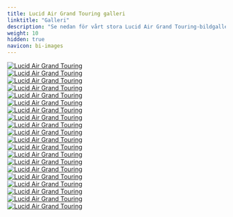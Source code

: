 ```yaml
---
title: Lucid Air Grand Touring galleri
linktitle: "Galleri"
description: "Se nedan för vårt stora Lucid Air Grand Touring-bildgalleri. Klicka på bilderna för högupplösta versioner."
weight: 10
hidden: true
navicon: bi-images
---
```

<!-- markdownlint-disable MD033 -->
<div class="row" id ="my-gallery">
	<div class="pswp-grid-item col-6 col-md-4">
		<a href="https://media.evkx.net/multimedia/models/lucid/air/air_grand_touring/exterior_1.jpg"
data-pswp-src="https://media.evkx.net/multimedia/models/lucid/air/air_grand_touring/exterior_1.jpg"
data-pswp-width="3000"
data-pswp-height="1945" 
target="_blank">
			<img src="https://media.evkx.net/multimedia/models/lucid/air/air_grand_touring/exterior_1_xst.jpg" alt="Lucid Air Grand Touring" class="img-fluid img-thumbnail" />
		</a>
	</div>
	<div class="pswp-grid-item col-6 col-md-4">
		<a href="https://media.evkx.net/multimedia/models/lucid/air/air_grand_touring/exterior_2.jpg"
data-pswp-src="https://media.evkx.net/multimedia/models/lucid/air/air_grand_touring/exterior_2.jpg"
data-pswp-width="3000"
data-pswp-height="1999" 
target="_blank">
			<img src="https://media.evkx.net/multimedia/models/lucid/air/air_grand_touring/exterior_2_xst.jpg" alt="Lucid Air Grand Touring" class="img-fluid img-thumbnail" />
		</a>
	</div>
	<div class="pswp-grid-item col-6 col-md-4">
		<a href="https://media.evkx.net/multimedia/models/lucid/air/air_grand_touring/exterior_3.jpg"
data-pswp-src="https://media.evkx.net/multimedia/models/lucid/air/air_grand_touring/exterior_3.jpg"
data-pswp-width="3000"
data-pswp-height="1999" 
target="_blank">
			<img src="https://media.evkx.net/multimedia/models/lucid/air/air_grand_touring/exterior_3_xst.jpg" alt="Lucid Air Grand Touring" class="img-fluid img-thumbnail" />
		</a>
	</div>
	<div class="pswp-grid-item col-6 col-md-4">
		<a href="https://media.evkx.net/multimedia/models/lucid/air/air_grand_touring/exterior_4.jpg"
data-pswp-src="https://media.evkx.net/multimedia/models/lucid/air/air_grand_touring/exterior_4.jpg"
data-pswp-width="3000"
data-pswp-height="2248" 
target="_blank">
			<img src="https://media.evkx.net/multimedia/models/lucid/air/air_grand_touring/exterior_4_xst.jpg" alt="Lucid Air Grand Touring" class="img-fluid img-thumbnail" />
		</a>
	</div>
	<div class="pswp-grid-item col-6 col-md-4">
		<a href="https://media.evkx.net/multimedia/models/lucid/air/air_grand_touring/frontseats_1.jpg"
data-pswp-src="https://media.evkx.net/multimedia/models/lucid/air/air_grand_touring/frontseats_1.jpg"
data-pswp-width="3000"
data-pswp-height="2248" 
target="_blank">
			<img src="https://media.evkx.net/multimedia/models/lucid/air/air_grand_touring/frontseats_1_xst.jpg" alt="Lucid Air Grand Touring" class="img-fluid img-thumbnail" />
		</a>
	</div>
	<div class="pswp-grid-item col-6 col-md-4">
		<a href="https://media.evkx.net/multimedia/models/lucid/air/air_grand_touring/frontseats_2.jpg"
data-pswp-src="https://media.evkx.net/multimedia/models/lucid/air/air_grand_touring/frontseats_2.jpg"
data-pswp-width="3000"
data-pswp-height="1999" 
target="_blank">
			<img src="https://media.evkx.net/multimedia/models/lucid/air/air_grand_touring/frontseats_2_xst.jpg" alt="Lucid Air Grand Touring" class="img-fluid img-thumbnail" />
		</a>
	</div>
	<div class="pswp-grid-item col-6 col-md-4">
		<a href="https://media.evkx.net/multimedia/models/lucid/air/air_grand_touring/frontseats_3.jpg"
data-pswp-src="https://media.evkx.net/multimedia/models/lucid/air/air_grand_touring/frontseats_3.jpg"
data-pswp-width="3000"
data-pswp-height="1999" 
target="_blank">
			<img src="https://media.evkx.net/multimedia/models/lucid/air/air_grand_touring/frontseats_3_xst.jpg" alt="Lucid Air Grand Touring" class="img-fluid img-thumbnail" />
		</a>
	</div>
	<div class="pswp-grid-item col-6 col-md-4">
		<a href="https://media.evkx.net/multimedia/models/lucid/air/air_grand_touring/frunk_1.jpg"
data-pswp-src="https://media.evkx.net/multimedia/models/lucid/air/air_grand_touring/frunk_1.jpg"
data-pswp-width="3000"
data-pswp-height="2001" 
target="_blank">
			<img src="https://media.evkx.net/multimedia/models/lucid/air/air_grand_touring/frunk_1_xst.jpg" alt="Lucid Air Grand Touring" class="img-fluid img-thumbnail" />
		</a>
	</div>
	<div class="pswp-grid-item col-6 col-md-4">
		<a href="https://media.evkx.net/multimedia/models/lucid/air/air_grand_touring/headlights_1.jpg"
data-pswp-src="https://media.evkx.net/multimedia/models/lucid/air/air_grand_touring/headlights_1.jpg"
data-pswp-width="3000"
data-pswp-height="2001" 
target="_blank">
			<img src="https://media.evkx.net/multimedia/models/lucid/air/air_grand_touring/headlights_1_xst.jpg" alt="Lucid Air Grand Touring" class="img-fluid img-thumbnail" />
		</a>
	</div>
	<div class="pswp-grid-item col-6 col-md-4">
		<a href="https://media.evkx.net/multimedia/models/lucid/air/air_grand_touring/interior_1.jpg"
data-pswp-src="https://media.evkx.net/multimedia/models/lucid/air/air_grand_touring/interior_1.jpg"
data-pswp-width="3000"
data-pswp-height="2001" 
target="_blank">
			<img src="https://media.evkx.net/multimedia/models/lucid/air/air_grand_touring/interior_1_xst.jpg" alt="Lucid Air Grand Touring" class="img-fluid img-thumbnail" />
		</a>
	</div>
	<div class="pswp-grid-item col-6 col-md-4">
		<a href="https://media.evkx.net/multimedia/models/lucid/air/air_grand_touring/interior_2.jpg"
data-pswp-src="https://media.evkx.net/multimedia/models/lucid/air/air_grand_touring/interior_2.jpg"
data-pswp-width="3000"
data-pswp-height="2001" 
target="_blank">
			<img src="https://media.evkx.net/multimedia/models/lucid/air/air_grand_touring/interior_2_xst.jpg" alt="Lucid Air Grand Touring" class="img-fluid img-thumbnail" />
		</a>
	</div>
	<div class="pswp-grid-item col-6 col-md-4">
		<a href="https://media.evkx.net/multimedia/models/lucid/air/air_grand_touring/main_1.jpg"
data-pswp-src="https://media.evkx.net/multimedia/models/lucid/air/air_grand_touring/main_1.jpg"
data-pswp-width="3000"
data-pswp-height="2000" 
target="_blank">
			<img src="https://media.evkx.net/multimedia/models/lucid/air/air_grand_touring/main_1_xst.jpg" alt="Lucid Air Grand Touring" class="img-fluid img-thumbnail" />
		</a>
	</div>
	<div class="pswp-grid-item col-6 col-md-4">
		<a href="https://media.evkx.net/multimedia/models/lucid/air/air_grand_touring/screens_1.jpg"
data-pswp-src="https://media.evkx.net/multimedia/models/lucid/air/air_grand_touring/screens_1.jpg"
data-pswp-width="3000"
data-pswp-height="1999" 
target="_blank">
			<img src="https://media.evkx.net/multimedia/models/lucid/air/air_grand_touring/screens_1_xst.jpg" alt="Lucid Air Grand Touring" class="img-fluid img-thumbnail" />
		</a>
	</div>
	<div class="pswp-grid-item col-6 col-md-4">
		<a href="https://media.evkx.net/multimedia/models/lucid/air/air_grand_touring/screens_2.jpg"
data-pswp-src="https://media.evkx.net/multimedia/models/lucid/air/air_grand_touring/screens_2.jpg"
data-pswp-width="3000"
data-pswp-height="1999" 
target="_blank">
			<img src="https://media.evkx.net/multimedia/models/lucid/air/air_grand_touring/screens_2_xst.jpg" alt="Lucid Air Grand Touring" class="img-fluid img-thumbnail" />
		</a>
	</div>
	<div class="pswp-grid-item col-6 col-md-4">
		<a href="https://media.evkx.net/multimedia/models/lucid/air/air_grand_touring/screens_3.jpg"
data-pswp-src="https://media.evkx.net/multimedia/models/lucid/air/air_grand_touring/screens_3.jpg"
data-pswp-width="3000"
data-pswp-height="2248" 
target="_blank">
			<img src="https://media.evkx.net/multimedia/models/lucid/air/air_grand_touring/screens_3_xst.jpg" alt="Lucid Air Grand Touring" class="img-fluid img-thumbnail" />
		</a>
	</div>
	<div class="pswp-grid-item col-6 col-md-4">
		<a href="https://media.evkx.net/multimedia/models/lucid/air/air_grand_touring/screens_4.jpg"
data-pswp-src="https://media.evkx.net/multimedia/models/lucid/air/air_grand_touring/screens_4.jpg"
data-pswp-width="3000"
data-pswp-height="2001" 
target="_blank">
			<img src="https://media.evkx.net/multimedia/models/lucid/air/air_grand_touring/screens_4_xst.jpg" alt="Lucid Air Grand Touring" class="img-fluid img-thumbnail" />
		</a>
	</div>
	<div class="pswp-grid-item col-6 col-md-4">
		<a href="https://media.evkx.net/multimedia/models/lucid/air/air_grand_touring/secondrowseats_1.jpg"
data-pswp-src="https://media.evkx.net/multimedia/models/lucid/air/air_grand_touring/secondrowseats_1.jpg"
data-pswp-width="3000"
data-pswp-height="2077" 
target="_blank">
			<img src="https://media.evkx.net/multimedia/models/lucid/air/air_grand_touring/secondrowseats_1_xst.jpg" alt="Lucid Air Grand Touring" class="img-fluid img-thumbnail" />
		</a>
	</div>
	<div class="pswp-grid-item col-6 col-md-4">
		<a href="https://media.evkx.net/multimedia/models/lucid/air/air_grand_touring/secondrowseats_2.jpg"
data-pswp-src="https://media.evkx.net/multimedia/models/lucid/air/air_grand_touring/secondrowseats_2.jpg"
data-pswp-width="3000"
data-pswp-height="2020" 
target="_blank">
			<img src="https://media.evkx.net/multimedia/models/lucid/air/air_grand_touring/secondrowseats_2_xst.jpg" alt="Lucid Air Grand Touring" class="img-fluid img-thumbnail" />
		</a>
	</div>
	<div class="pswp-grid-item col-6 col-md-4">
		<a href="https://media.evkx.net/multimedia/models/lucid/air/air_grand_touring/trunk_1.jpg"
data-pswp-src="https://media.evkx.net/multimedia/models/lucid/air/air_grand_touring/trunk_1.jpg"
data-pswp-width="2000"
data-pswp-height="1334" 
target="_blank">
			<img src="https://media.evkx.net/multimedia/models/lucid/air/air_grand_touring/trunk_1_xst.jpg" alt="Lucid Air Grand Touring" class="img-fluid img-thumbnail" />
		</a>
	</div>
	<div class="pswp-grid-item col-6 col-md-4">
		<a href="https://media.evkx.net/multimedia/models/lucid/air/air_grand_touring/wheels_1.jpg"
data-pswp-src="https://media.evkx.net/multimedia/models/lucid/air/air_grand_touring/wheels_1.jpg"
data-pswp-width="2000"
data-pswp-height="1334" 
target="_blank">
			<img src="https://media.evkx.net/multimedia/models/lucid/air/air_grand_touring/wheels_1_xst.jpg" alt="Lucid Air Grand Touring" class="img-fluid img-thumbnail" />
		</a>
	</div>
</div>
<script type="module">
  import PhotoSwipeLightbox from '/js/photoswipe-lightbox.esm.js';
    const lightbox = new PhotoSwipeLightbox({
       gallery: '#my-gallery',
        children: 'a',
        pswpModule: () => import('/js/photoswipe.esm.js')
    });
lightbox.init();
</script>
